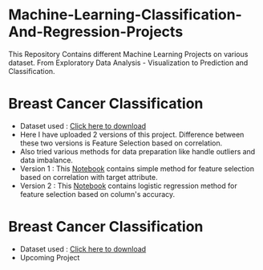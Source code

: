 # Machine-Learning-Classification-And-Regression-Projects
This Repository Contains different Machine Learning Projects on various dataset. From Exploratory Data Analysis - Visualization to Prediction and Classification.

# Breast Cancer Classification

* Dataset used : [Click here to download](https://www.kaggle.com/uciml/breast-cancer-wisconsin-data)
* Here I have uploaded 2 versions of this project. Difference between these two versions is Feature Selection based on correlation.
* Also tried various methods for data preparation like handle outliers and data imbalance.
* Version 1 : This [Notebook](https://github.com/rkshiyaniya/Machine-Learning-Classification-And-Regression-Projects/blob/main/Breast%20Cancer%20Classification%201.ipynb) contains simple method for feature selection based on correlation with target attribute.
* Version 2 : This [Notebook](https://github.com/rkshiyaniya/Machine-Learning-Classification-And-Regression-Projects/blob/main/Breast%20Cancer%20Classification%202.ipynb) contains logistic regression method for feature selection based on column's accuracy.

# Breast Cancer Classification

* Dataset used : [Click here to download](https://www.kaggle.com/uciml/red-wine-quality-cortez-et-al-2009)
* Upcoming Project

